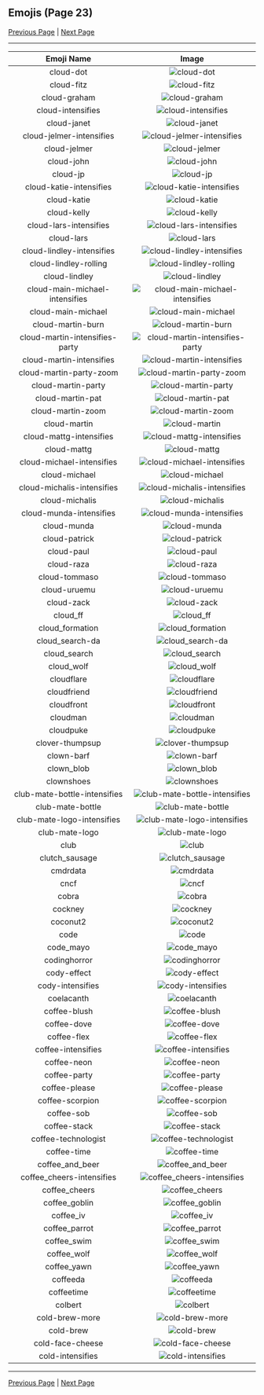 
## Emojis (Page 23)

[Previous Page](/docs/hc/page-c-0022.md)
  | [Next Page](/docs/hc/page-c-0024.md)

<hr />

|Emoji Name|Image|
| :-: | :-: |
|cloud-dot| ![cloud-dot](/emojis/hc/cloud-dot.png)|
|cloud-fitz| ![cloud-fitz](/emojis/hc/cloud-fitz.png)|
|cloud-graham| ![cloud-graham](/emojis/hc/cloud-graham.jpg)|
|cloud-intensifies| ![cloud-intensifies](/emojis/hc/cloud-intensifies.gif)|
|cloud-janet| ![cloud-janet](/emojis/hc/cloud-janet.jpg)|
|cloud-jelmer-intensifies| ![cloud-jelmer-intensifies](/emojis/hc/cloud-jelmer-intensifies.gif)|
|cloud-jelmer| ![cloud-jelmer](/emojis/hc/cloud-jelmer.png)|
|cloud-john| ![cloud-john](/emojis/hc/cloud-john.jpg)|
|cloud-jp| ![cloud-jp](/emojis/hc/cloud-jp.png)|
|cloud-katie-intensifies| ![cloud-katie-intensifies](/emojis/hc/cloud-katie-intensifies.gif)|
|cloud-katie| ![cloud-katie](/emojis/hc/cloud-katie.png)|
|cloud-kelly| ![cloud-kelly](/emojis/hc/cloud-kelly.jpg)|
|cloud-lars-intensifies| ![cloud-lars-intensifies](/emojis/hc/cloud-lars-intensifies.gif)|
|cloud-lars| ![cloud-lars](/emojis/hc/cloud-lars.jpg)|
|cloud-lindley-intensifies| ![cloud-lindley-intensifies](/emojis/hc/cloud-lindley-intensifies.gif)|
|cloud-lindley-rolling| ![cloud-lindley-rolling](/emojis/hc/cloud-lindley-rolling.gif)|
|cloud-lindley| ![cloud-lindley](/emojis/hc/cloud-lindley.jpg)|
|cloud-main-michael-intensifies| ![cloud-main-michael-intensifies](/emojis/hc/cloud-main-michael-intensifies.gif)|
|cloud-main-michael| ![cloud-main-michael](/emojis/hc/cloud-main-michael.png)|
|cloud-martin-burn| ![cloud-martin-burn](/emojis/hc/cloud-martin-burn.gif)|
|cloud-martin-intensifies-party| ![cloud-martin-intensifies-party](/emojis/hc/cloud-martin-intensifies-party.gif)|
|cloud-martin-intensifies| ![cloud-martin-intensifies](/emojis/hc/cloud-martin-intensifies.gif)|
|cloud-martin-party-zoom| ![cloud-martin-party-zoom](/emojis/hc/cloud-martin-party-zoom.gif)|
|cloud-martin-party| ![cloud-martin-party](/emojis/hc/cloud-martin-party.gif)|
|cloud-martin-pat| ![cloud-martin-pat](/emojis/hc/cloud-martin-pat.gif)|
|cloud-martin-zoom| ![cloud-martin-zoom](/emojis/hc/cloud-martin-zoom.gif)|
|cloud-martin| ![cloud-martin](/emojis/hc/cloud-martin.png)|
|cloud-mattg-intensifies| ![cloud-mattg-intensifies](/emojis/hc/cloud-mattg-intensifies.gif)|
|cloud-mattg| ![cloud-mattg](/emojis/hc/cloud-mattg.png)|
|cloud-michael-intensifies| ![cloud-michael-intensifies](/emojis/hc/cloud-michael-intensifies.gif)|
|cloud-michael| ![cloud-michael](/emojis/hc/cloud-michael.jpg)|
|cloud-michalis-intensifies| ![cloud-michalis-intensifies](/emojis/hc/cloud-michalis-intensifies.gif)|
|cloud-michalis| ![cloud-michalis](/emojis/hc/cloud-michalis.png)|
|cloud-munda-intensifies| ![cloud-munda-intensifies](/emojis/hc/cloud-munda-intensifies.gif)|
|cloud-munda| ![cloud-munda](/emojis/hc/cloud-munda.jpg)|
|cloud-patrick| ![cloud-patrick](/emojis/hc/cloud-patrick.png)|
|cloud-paul| ![cloud-paul](/emojis/hc/cloud-paul.png)|
|cloud-raza| ![cloud-raza](/emojis/hc/cloud-raza.png)|
|cloud-tommaso| ![cloud-tommaso](/emojis/hc/cloud-tommaso.png)|
|cloud-uruemu| ![cloud-uruemu](/emojis/hc/cloud-uruemu.jpg)|
|cloud-zack| ![cloud-zack](/emojis/hc/cloud-zack.png)|
|cloud_ff| ![cloud_ff](/emojis/hc/cloud_ff.gif)|
|cloud_formation| ![cloud_formation](/emojis/hc/cloud_formation.png)|
|cloud_search-da| ![cloud_search-da](/emojis/hc/cloud_search-da.png)|
|cloud_search| ![cloud_search](/emojis/hc/cloud_search.png)|
|cloud_wolf| ![cloud_wolf](/emojis/hc/cloud_wolf.png)|
|cloudflare| ![cloudflare](/emojis/hc/cloudflare.png)|
|cloudfriend| ![cloudfriend](/emojis/hc/cloudfriend.png)|
|cloudfront| ![cloudfront](/emojis/hc/cloudfront.png)|
|cloudman| ![cloudman](/emojis/hc/cloudman.png)|
|cloudpuke| ![cloudpuke](/emojis/hc/cloudpuke.png)|
|clover-thumpsup| ![clover-thumpsup](/emojis/hc/clover-thumpsup.gif)|
|clown-barf| ![clown-barf](/emojis/hc/clown-barf.png)|
|clown_blob| ![clown_blob](/emojis/hc/clown_blob.png)|
|clownshoes| ![clownshoes](/emojis/hc/clownshoes.jpg)|
|club-mate-bottle-intensifies| ![club-mate-bottle-intensifies](/emojis/hc/club-mate-bottle-intensifies.gif)|
|club-mate-bottle| ![club-mate-bottle](/emojis/hc/club-mate-bottle.png)|
|club-mate-logo-intensifies| ![club-mate-logo-intensifies](/emojis/hc/club-mate-logo-intensifies.gif)|
|club-mate-logo| ![club-mate-logo](/emojis/hc/club-mate-logo.png)|
|club| ![club](/emojis/hc/club.png)|
|clutch_sausage| ![clutch_sausage](/emojis/hc/clutch_sausage.png)|
|cmdrdata| ![cmdrdata](/emojis/hc/cmdrdata.png)|
|cncf| ![cncf](/emojis/hc/cncf.png)|
|cobra| ![cobra](/emojis/hc/cobra.png)|
|cockney| ![cockney](/emojis/hc/cockney.png)|
|coconut2| ![coconut2](/emojis/hc/coconut2.png)|
|code| ![code](/emojis/hc/code.png)|
|code_mayo| ![code_mayo](/emojis/hc/code_mayo.gif)|
|codinghorror| ![codinghorror](/emojis/hc/codinghorror.png)|
|cody-effect| ![cody-effect](/emojis/hc/cody-effect.jpg)|
|cody-intensifies| ![cody-intensifies](/emojis/hc/cody-intensifies.gif)|
|coelacanth| ![coelacanth](/emojis/hc/coelacanth.png)|
|coffee-blush| ![coffee-blush](/emojis/hc/coffee-blush.png)|
|coffee-dove| ![coffee-dove](/emojis/hc/coffee-dove.png)|
|coffee-flex| ![coffee-flex](/emojis/hc/coffee-flex.png)|
|coffee-intensifies| ![coffee-intensifies](/emojis/hc/coffee-intensifies.gif)|
|coffee-neon| ![coffee-neon](/emojis/hc/coffee-neon.png)|
|coffee-party| ![coffee-party](/emojis/hc/coffee-party.png)|
|coffee-please| ![coffee-please](/emojis/hc/coffee-please.png)|
|coffee-scorpion| ![coffee-scorpion](/emojis/hc/coffee-scorpion.png)|
|coffee-sob| ![coffee-sob](/emojis/hc/coffee-sob.png)|
|coffee-stack| ![coffee-stack](/emojis/hc/coffee-stack.png)|
|coffee-technologist| ![coffee-technologist](/emojis/hc/coffee-technologist.png)|
|coffee-time| ![coffee-time](/emojis/hc/coffee-time.gif)|
|coffee_and_beer| ![coffee_and_beer](/emojis/hc/coffee_and_beer.png)|
|coffee_cheers-intensifies| ![coffee_cheers-intensifies](/emojis/hc/coffee_cheers-intensifies.gif)|
|coffee_cheers| ![coffee_cheers](/emojis/hc/coffee_cheers.png)|
|coffee_goblin| ![coffee_goblin](/emojis/hc/coffee_goblin.jpg)|
|coffee_iv| ![coffee_iv](/emojis/hc/coffee_iv.jpg)|
|coffee_parrot| ![coffee_parrot](/emojis/hc/coffee_parrot.gif)|
|coffee_swim| ![coffee_swim](/emojis/hc/coffee_swim.gif)|
|coffee_wolf| ![coffee_wolf](/emojis/hc/coffee_wolf.png)|
|coffee_yawn| ![coffee_yawn](/emojis/hc/coffee_yawn.png)|
|coffeeda| ![coffeeda](/emojis/hc/coffeeda.png)|
|coffeetime| ![coffeetime](/emojis/hc/coffeetime.png)|
|colbert| ![colbert](/emojis/hc/colbert.gif)|
|cold-brew-more| ![cold-brew-more](/emojis/hc/cold-brew-more.png)|
|cold-brew| ![cold-brew](/emojis/hc/cold-brew.png)|
|cold-face-cheese| ![cold-face-cheese](/emojis/hc/cold-face-cheese.png)|
|cold-intensifies| ![cold-intensifies](/emojis/hc/cold-intensifies.gif)|

<hr/>

[Previous Page](/docs/hc/page-c-0022.md)
  | [Next Page](/docs/hc/page-c-0024.md)